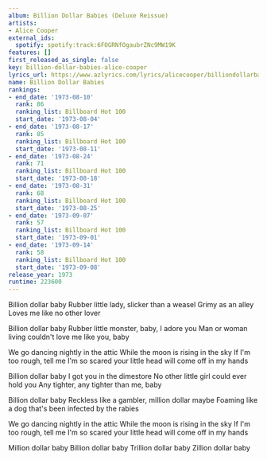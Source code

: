 ```yaml
---
album: Billion Dollar Babies (Deluxe Reissue)
artists:
- Alice Cooper
external_ids:
  spotify: spotify:track:6FOGRNfOgaubrZNc9MW19K
features: []
first_released_as_single: false
key: billion-dollar-babies-alice-cooper
lyrics_url: https://www.azlyrics.com/lyrics/alicecooper/billiondollarbabies.html
name: Billion Dollar Babies
rankings:
- end_date: '1973-08-10'
  rank: 86
  ranking_list: Billboard Hot 100
  start_date: '1973-08-04'
- end_date: '1973-08-17'
  rank: 85
  ranking_list: Billboard Hot 100
  start_date: '1973-08-11'
- end_date: '1973-08-24'
  rank: 71
  ranking_list: Billboard Hot 100
  start_date: '1973-08-18'
- end_date: '1973-08-31'
  rank: 68
  ranking_list: Billboard Hot 100
  start_date: '1973-08-25'
- end_date: '1973-09-07'
  rank: 57
  ranking_list: Billboard Hot 100
  start_date: '1973-09-01'
- end_date: '1973-09-14'
  rank: 58
  ranking_list: Billboard Hot 100
  start_date: '1973-09-08'
release_year: 1973
runtime: 223600
---
```

Billion dollar baby
Rubber little lady, slicker than a weasel
Grimy as an alley
Loves me like no other lover

Billion dollar baby
Rubber little monster, baby, I adore you
Man or woman living couldn't love me like you, baby

We go dancing nightly in the attic
While the moon is rising in the sky
If I'm too rough, tell me
I'm so scared your little head will come off in my hands

Billion dollar baby
I got you in the dimestore
No other little girl could ever hold you
Any tighter, any tighter than me, baby

Billion dollar baby
Reckless like a gambler, million dollar maybe
Foaming like a dog that's been infected by the rabies

We go dancing nightly in the attic
While the moon is rising in the sky
If I'm too rough, tell me
I'm so scared your little head will come off in my hands

Million dollar baby
Billion dollar baby
Trillion dollar baby
Zillion dollar baby

